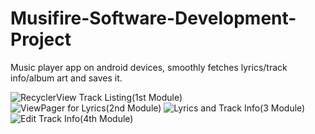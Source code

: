 # Musifire-Software-Development-Project
Music player app on android devices, smoothly fetches lyrics/track info/album art and saves it.

![RecyclerView Track Listing(1st Module)](https://user-images.githubusercontent.com/41248639/123543604-0037dc00-d76d-11eb-995b-b53cc108d682.jpg)
![ViewPager for Lyrics(2nd Module)](https://user-images.githubusercontent.com/41248639/123543626-21003180-d76d-11eb-8cec-4512fa2d609a.jpg)
![Lyrics and Track Info(3 Module)](https://user-images.githubusercontent.com/41248639/123543632-28bfd600-d76d-11eb-8d08-828f421563ca.jpg)
![Edit Track Info(4th Module)](https://user-images.githubusercontent.com/41248639/123543635-2c535d00-d76d-11eb-8060-228dd32ad66d.jpg)
